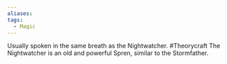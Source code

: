 ```yaml
---
aliases: 
tags:
  - Magic
---
```


Usually spoken in the same breath as the Nightwatcher. #Theorycraft The Nightwatcher is an old and powerful Spren, similar to the Stormfather.